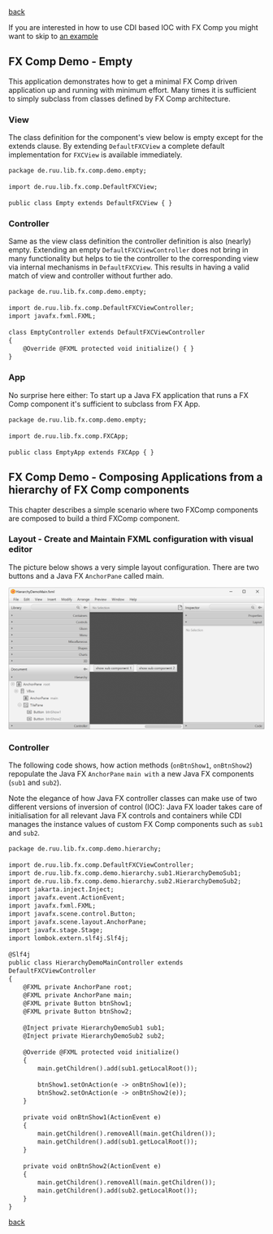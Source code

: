[back](./fx-comp-architecture.md)

If you are interested in how to use CDI based IOC with FX Comp you might want to skip to [an example](#fx-comp-demo---composing-applications-from-a-hierarchy-of-fx-comp-components)

## FX Comp Demo - Empty

This application demonstrates how to get a minimal FX Comp driven application up and running with minimum effort. Many times it is sufficient to simply subclass from classes defined by FX Comp architecture.

### View

The class definition for the component's view below is empty except for the extends clause. By extending ```DefaultFXCView``` a complete default implementation for ```FXCView``` is available immediately.

```
package de.ruu.lib.fx.comp.demo.empty;

import de.ruu.lib.fx.comp.DefaultFXCView;

public class Empty extends DefaultFXCView { }
```

### Controller

Same as the view class definition the controller definition is also (nearly) empty. Extending an empty ```DefaultFXCViewController``` does not bring in many functionality but helps to tie the controller to the corresponding view via internal mechanisms in ```DefaultFXCView```. This results in having a valid match of view and controller without further ado.

```
package de.ruu.lib.fx.comp.demo.empty;

import de.ruu.lib.fx.comp.DefaultFXCViewController;
import javafx.fxml.FXML;

class EmptyController extends DefaultFXCViewController
{
	@Override @FXML protected void initialize() { }
}
```

### App

No surprise here either: To start up a Java FX application that runs a FX Comp component it's sufficient to subclass from FX App.

```
package de.ruu.lib.fx.comp.demo.empty;

import de.ruu.lib.fx.comp.FXCApp;

public class EmptyApp extends FXCApp { }
```

## FX Comp Demo - Composing Applications from a hierarchy of FX Comp components

This chapter describes a simple scenario where two FXComp components are composed to build a third FXComp component.

### Layout - Create and Maintain FXML configuration with visual editor

The picture below shows a very simple layout configuration. There are two buttons and a Java FX ```AnchorPane``` 
called main.

![scenebuilder](fx-comp-demo-hierarchy-scenebuilder.png)

### Controller

The following code shows, how action methods (```onBtnShow1```, ```onBtnShow2```) repopulate the Java FX ```AnchorPane``` ```main with``` a new Java FX components (```sub1``` and ```sub2```).

Note the elegance of how Java FX controller classes can make use of two different versions of inversion of control (IOC): Java FX loader takes care of initialisation for all relevant Java FX controls and containers while CDI manages the instance values of custom FX Comp components such as ```sub1``` and ```sub2```.

```
package de.ruu.lib.fx.comp.demo.hierarchy;

import de.ruu.lib.fx.comp.DefaultFXCViewController;
import de.ruu.lib.fx.comp.demo.hierarchy.sub1.HierarchyDemoSub1;
import de.ruu.lib.fx.comp.demo.hierarchy.sub2.HierarchyDemoSub2;
import jakarta.inject.Inject;
import javafx.event.ActionEvent;
import javafx.fxml.FXML;
import javafx.scene.control.Button;
import javafx.scene.layout.AnchorPane;
import javafx.stage.Stage;
import lombok.extern.slf4j.Slf4j;

@Slf4j
public class HierarchyDemoMainController extends DefaultFXCViewController
{
	@FXML private AnchorPane root;
	@FXML private AnchorPane main;
	@FXML private Button btnShow1;
	@FXML private Button btnShow2;

	@Inject private HierarchyDemoSub1 sub1;
	@Inject private HierarchyDemoSub2 sub2;

	@Override @FXML protected void initialize()
	{
		main.getChildren().add(sub1.getLocalRoot());
		
		btnShow1.setOnAction(e -> onBtnShow1(e));
		btnShow2.setOnAction(e -> onBtnShow2(e));
	}

	private void onBtnShow1(ActionEvent e)
	{
		main.getChildren().removeAll(main.getChildren());
		main.getChildren().add(sub1.getLocalRoot());
	}

	private void onBtnShow2(ActionEvent e)
	{
		main.getChildren().removeAll(main.getChildren());
		main.getChildren().add(sub2.getLocalRoot());
	}
}
```

[back](./fx-comp-architecture.md)